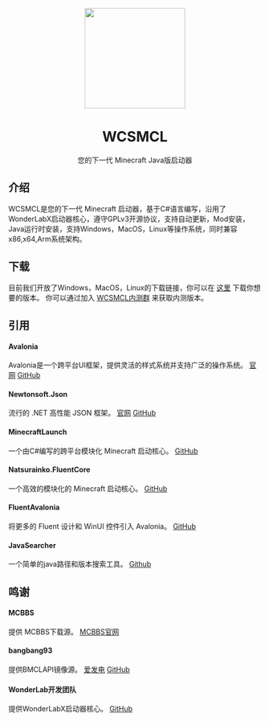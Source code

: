 <p align="center">
<img Height="200" Width="200" src="http://www.windchimestudio.top/wp-content/uploads/2023/03/wcsmcl.png"/>
</p>

<div align="center">

# WCSMCL

您的下一代 Minecraft Java版启动器

</div>



## 介绍

WCSMCL是您的下一代 Minecraft 启动器，基于C#语言编写，沿用了WonderLabX启动器核心，遵守GPLv3开源协议，支持自动更新，Mod安装，Java运行时安装，支持Windows，MacOS，Linux等操作系统，同时兼容x86,x64,Arm系统架构。

## 下载

目前我们开放了Windows，MacOS，Linux的下载链接，你可以在 [这里](https://github.com/Windchimestudio/WCSMCL/releases) 下载你想要的版本。
你可以通过加入 [WCSMCL内测群](https://jq.qq.com/?_wv=1027&k=3xvzGixO) 来获取内测版本。

## 引用

#### Avalonia

Avalonia是一个跨平台UI框架，提供灵活的样式系统并支持广泛的操作系统。
[官网](https://www.avaloniaui.net/)
[GitHub](https://github.com/AvaloniaUI/Avalonia)

#### Newtonsoft.Json

流行的 .NET 高性能 JSON 框架。
[官网](https://www.newtonsoft.com/json)
[GitHub](https://github.com/JamesNK/Newtonsoft.Json)

#### MinecraftLaunch

一个由C#编写的跨平台模块化 Minecraft 启动核心。
[GitHub](https://github.com/Blessing-Studio/MinecraftLaunch)

#### Natsurainko.FluentCore

一个高效的模块化的 Minecraft 启动核心。
[GitHub](https://github.com/Xcube-Studio/Natsurainko.FluentCore)

#### FluentAvalonia

将更多的 Fluent 设计和 WinUI 控件引入 Avalonia。
[GitHub](https://github.com/amwx/FluentAvalonia)

#### JavaSearcher
一个简单的java路径和版本搜索工具。
[Github](https://github.com/HainanWinter-l/JavaSearcher)

## 鸣谢

#### MCBBS

提供 MCBBS下载源。
[MCBBS官网](https://www.mcbbs.net/)

#### bangbang93

提供BMCLAPI镜像源。
[爱发电](https://afdian.net/a/bangbang93)
[GitHub](https://github.com/bangbang93)

#### WonderLab开发团队

提供WonderLabX启动器核心。
[GitHub](https://github.com/Blessing-Studio)

